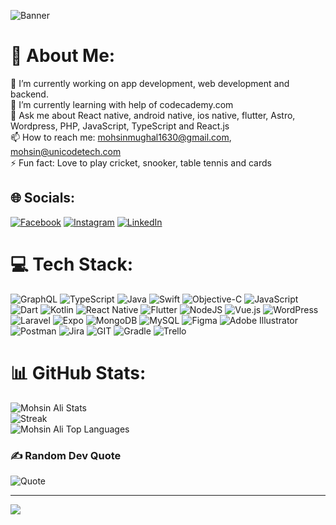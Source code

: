 
![Banner](https://github.com/user-attachments/assets/47edebd0-643c-4f1a-ba30-7f82a81a9531)

# 💫 About Me:
🔭 I’m currently working on app development, web development and backend.<br>🌱 I’m currently learning with help of codecademy.com<br>💬 Ask me about React native, android native, ios native, flutter, Astro, Wordpress, PHP, JavaScript, TypeScript and React.js<br>📫 How to reach me: mohsinmughal1630@gmail.com, mohsin@unicodetech.com<br>⚡ Fun fact: Love to play cricket, snooker, table tennis and cards


## 🌐 Socials:
[![Facebook](https://img.shields.io/badge/Facebook-%231877F2.svg?logo=Facebook&logoColor=white)](https://www.facebook.com/mohsinali.riaz) [![Instagram](https://img.shields.io/badge/Instagram-%23E4405F.svg?logo=Instagram&logoColor=white)](https://instagram.com/mohsin_mughal11?igshid=OGQ5ZDc2ODk2ZA%3D%3D&utm_source=qr) [![LinkedIn](https://img.shields.io/badge/LinkedIn-%230077B5.svg?logo=linkedin&logoColor=white)](https://www.linkedin.com/in/mohsin-ali-riaz-16a5b8180?utm_source=share&utm_campaign=share_via&utm_content=profile&utm_medium=ios_app) 

# 💻 Tech Stack:
![GraphQL](https://img.shields.io/badge/-GraphQL-E10098?style=for-the-badge&logo=graphql&logoColor=white) ![TypeScript](https://img.shields.io/badge/typescript-%23007ACC.svg?style=for-the-badge&logo=typescript&logoColor=white) ![Java](https://img.shields.io/badge/java-%23ED8B00.svg?style=for-the-badge&logo=openjdk&logoColor=white) ![Swift](https://img.shields.io/badge/swift-F54A2A?style=for-the-badge&logo=swift&logoColor=white) ![Objective-C](https://img.shields.io/badge/OBJECTIVE--C-%233A95E3.svg?style=for-the-badge&logo=apple&logoColor=white) ![JavaScript](https://img.shields.io/badge/javascript-%23323330.svg?style=for-the-badge&logo=javascript&logoColor=%23F7DF1E) ![Dart](https://img.shields.io/badge/dart-%230175C2.svg?style=for-the-badge&logo=dart&logoColor=white) ![Kotlin](https://img.shields.io/badge/kotlin-%237F52FF.svg?style=for-the-badge&logo=kotlin&logoColor=white) ![React Native](https://img.shields.io/badge/react_native-%2320232a.svg?style=for-the-badge&logo=react&logoColor=%2361DAFB) ![Flutter](https://img.shields.io/badge/Flutter-%2302569B.svg?style=for-the-badge&logo=Flutter&logoColor=white) ![NodeJS](https://img.shields.io/badge/node.js-6DA55F?style=for-the-badge&logo=node.js&logoColor=white) ![Vue.js](https://img.shields.io/badge/vue.js-%2335495e.svg?style=for-the-badge&logo=vuedotjs&logoColor=%234FC08D) ![WordPress](https://img.shields.io/badge/WordPress-%23117AC9.svg?style=for-the-badge&logo=WordPress&logoColor=white) ![Laravel](https://img.shields.io/badge/laravel-%23FF2D20.svg?style=for-the-badge&logo=laravel&logoColor=white) ![Expo](https://img.shields.io/badge/expo-1C1E24?style=for-the-badge&logo=expo&logoColor=#D04A37) ![MongoDB](https://img.shields.io/badge/MongoDB-%234ea94b.svg?style=for-the-badge&logo=mongodb&logoColor=white) ![MySQL](https://img.shields.io/badge/mysql-%2300000f.svg?style=for-the-badge&logo=mysql&logoColor=white) ![Figma](https://img.shields.io/badge/figma-%23F24E1E.svg?style=for-the-badge&logo=figma&logoColor=white) ![Adobe Illustrator](https://img.shields.io/badge/adobe%20illustrator-%23FF9A00.svg?style=for-the-badge&logo=adobe%20illustrator&logoColor=white) ![Postman](https://img.shields.io/badge/Postman-FF6C37?style=for-the-badge&logo=postman&logoColor=white) ![Jira](https://img.shields.io/badge/jira-%230A0FFF.svg?style=for-the-badge&logo=jira&logoColor=white) ![GIT](https://img.shields.io/badge/Git-fc6d26?style=for-the-badge&logo=git&logoColor=white) ![Gradle](https://img.shields.io/badge/Gradle-02303A.svg?style=for-the-badge&logo=Gradle&logoColor=white) ![Trello](https://img.shields.io/badge/Trello-%23026AA7.svg?style=for-the-badge&logo=Trello&logoColor=white)
# 📊 GitHub Stats:
![Mohsin Ali Stats](https://github-readme-stats.vercel.app/api?username=mohsinmugha1l&theme=vue-dark&show_icons=true&hide_border=false&count_private=true)<br/>
![Streak](https://streak-stats.demolab.com/?user=mohsinmugha1l&theme=dark&random=123)<br/>
![Mohsin Ali Top Languages](https://github-readme-stats.vercel.app/api/top-langs/?username=mohsinmugha1l&theme=vue-dark&show_icons=true&hide_border=false&layout=compact)

### ✍️ Random Dev Quote
![Quote](https://github-readme-quotes-bay.vercel.app/quote?theme=dark&animation=grow_out_in&layout=zues&font=default&quoteType=random&bgColor=black&fontColor=green)

---
[![](https://visitcount.itsvg.in/api?id=mohsinmugha1l&icon=0&color=0)](https://visitcount.itsvg.in)

<!-- Proudly created with GPRM ( https://gprm.itsvg.in ) -->
